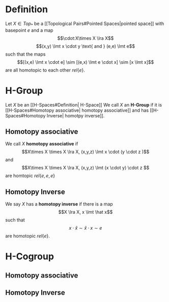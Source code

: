 # Definition
Let $X \in Top_*$  be a [[Topological Pairs#Pointed Spaces|pointed space]] with basepoint $e$ and a map 
$$\cdot:X\times X \lra X$$
$$(x,y) \lmt x \cdot y \text{ and } (e,e) \lmt e$$
such that the maps
$$[(x,e) \lmt x \cdot e] \sim [(e,x) \lmt e \cdot x] \sim [x \lmt x]$$
are all homotopic to each other $rel\{e\}$.

# H-Group
Let $X$ be an [[H-Spaces#Definition| H-Space]]
We call $X$  an **H-Group** if it is [[H-Spaces#Homotopy associative|  homotopy associative]] and has [[H-Spaces#Homotopy Inverse| homotpy inverse]].
## Homotopy associative
We call $X$ **homotopy associative** if
$$X\times X \times X \lra X, (x,y,z) \lmt x \cdot (y \cdot z )$$
and 
$$X\times X \times X \lra X, (x,y,z) \lmt (x \cdot y) \cdot z $$ are homtopic $rel \{e,e,e\}$
## Homotopy Inverse
We say $X$ has a **homotopy inverse** if there is a map
$$X \lra X, x \lmt \hat x$$
such that
$$x \cdot \hat x \sim \hat x \cdot x \sim e$$ are homotopic $rel\{e\}$.

# H-Cogroup
## Homotopy associative
## Homotopy Inverse
